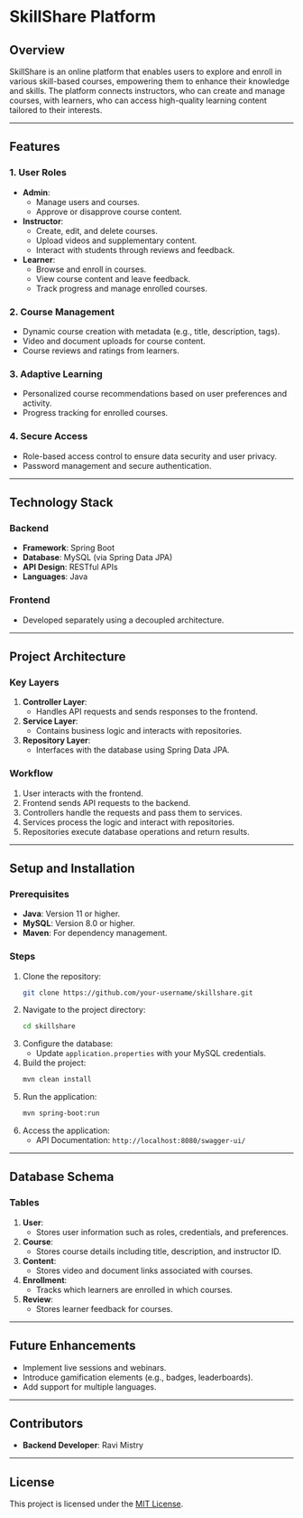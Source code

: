 # SkillShare Platform

## Overview
SkillShare is an online platform that enables users to explore and enroll in various skill-based courses, empowering them to enhance their knowledge and skills. The platform connects instructors, who can create and manage courses, with learners, who can access high-quality learning content tailored to their interests.

---

## Features

### 1. User Roles
- **Admin**:
  - Manage users and courses.
  - Approve or disapprove course content.
- **Instructor**:
  - Create, edit, and delete courses.
  - Upload videos and supplementary content.
  - Interact with students through reviews and feedback.
- **Learner**:
  - Browse and enroll in courses.
  - View course content and leave feedback.
  - Track progress and manage enrolled courses.

### 2. Course Management
- Dynamic course creation with metadata (e.g., title, description, tags).
- Video and document uploads for course content.
- Course reviews and ratings from learners.

### 3. Adaptive Learning
- Personalized course recommendations based on user preferences and activity.
- Progress tracking for enrolled courses.

### 4. Secure Access
- Role-based access control to ensure data security and user privacy.
- Password management and secure authentication.

---

## Technology Stack

### Backend
- **Framework**: Spring Boot
- **Database**: MySQL (via Spring Data JPA)
- **API Design**: RESTful APIs
- **Languages**: Java

### Frontend
- Developed separately using a decoupled architecture.

---

## Project Architecture

### Key Layers
1. **Controller Layer**:
   - Handles API requests and sends responses to the frontend.
2. **Service Layer**:
   - Contains business logic and interacts with repositories.
3. **Repository Layer**:
   - Interfaces with the database using Spring Data JPA.

### Workflow
1. User interacts with the frontend.
2. Frontend sends API requests to the backend.
3. Controllers handle the requests and pass them to services.
4. Services process the logic and interact with repositories.
5. Repositories execute database operations and return results.

---

## Setup and Installation

### Prerequisites
- **Java**: Version 11 or higher.
- **MySQL**: Version 8.0 or higher.
- **Maven**: For dependency management.

### Steps
1. Clone the repository:
   ```bash
   git clone https://github.com/your-username/skillshare.git
   ```
2. Navigate to the project directory:
   ```bash
   cd skillshare
   ```
3. Configure the database:
   - Update `application.properties` with your MySQL credentials.
4. Build the project:
   ```bash
   mvn clean install
   ```
5. Run the application:
   ```bash
   mvn spring-boot:run
   ```
6. Access the application:
   - API Documentation: `http://localhost:8080/swagger-ui/`

---

## Database Schema

### Tables
1. **User**:
   - Stores user information such as roles, credentials, and preferences.
2. **Course**:
   - Stores course details including title, description, and instructor ID.
3. **Content**:
   - Stores video and document links associated with courses.
4. **Enrollment**:
   - Tracks which learners are enrolled in which courses.
5. **Review**:
   - Stores learner feedback for courses.

---

## Future Enhancements
- Implement live sessions and webinars.
- Introduce gamification elements (e.g., badges, leaderboards).
- Add support for multiple languages.

---

## Contributors
- **Backend Developer**: Ravi Mistry


---

## License
This project is licensed under the [MIT License](LICENSE).

